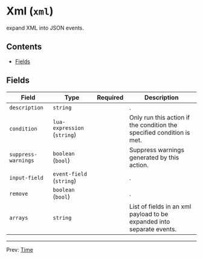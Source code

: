 # Xml (`xml`)

expand XML into JSON events.


## Contents

- [Fields](#fields)




## Fields


| Field | Type | Required | Description |
|---|---|:---:|---|
| `description` | `string` |  | . |
| `condition` | `lua-expression` (`string`) |  | Only run this action if the condition the specified condition is met. |
| `suppress-warnings` | `boolean` (`bool`) |  | Suppress warnings generated by this action. |
| `input-field` | `event-field` (`string`) |  | . |
| `remove` | `boolean` (`bool`) |  | . |
| `arrays` | `string` |  | List of fields in an xml payload to be expanded into separate events. |








---
Prev: [Time](time.md)  

